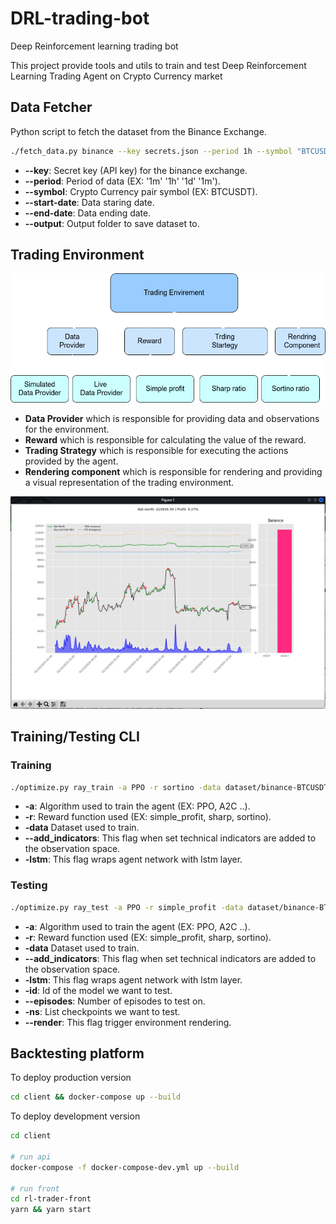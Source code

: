 # DRL-trading-bot
Deep Reinforcement learning trading bot

This project provide tools and utils to train and test Deep Reinforcement Learning Trading Agent on Crypto Currency market

## Data Fetcher
Python script to fetch the dataset from the Binance Exchange.
```bash
./fetch_data.py binance --key secrets.json --period 1h --symbol "BTCUSDT" --start-date "2019-01-01" --end-date "2021-01-01" --output dataset/
```

* **--key**: Secret key (API key) for the binance exchange.
* **--period**: Period of data (EX: '1m' '1h' '1d' '1m').
* **--symbol**: Crypto Currency pair symbol (EX: BTCUSDT).
* **--start-date**: Data staring date.
* **--end-date**: Data ending date.
* **--output**: Output folder to save dataset to.


## Trading Environment
![Alt](figures/envirement-graph.png "Trading Environment")

* **Data Provider** which is responsible for providing data and observations for the environment.
* **Reward** which is responsible for calculating the value of the reward.
* **Trading Strategy** which is responsible for executing the actions provided by the agent.
* **Rendering component** which is responsible for rendering and providing a visual representation of the trading environment.

![Alt](figures/rendring-ui.png "Rendering view")

## Training/Testing CLI


### Training
```bash
./optimize.py ray_train -a PPO -r sortino -data dataset/binance-BTCUSDT-1h-2019-01__2021-01.csv --add-indicators
```


* **-a**: Algorithm used to train the agent (EX: PPO, A2C ..).
* **-r**: Reward function used (EX: simple\_profit, sharp, sortino).
* **-data** Dataset used to train.
* **--add_indicators**: This flag when set technical indicators are added to the observation space.
* **-lstm**: This flag wraps agent network with lstm layer.


### Testing

```bash
./optimize.py ray_test -a PPO -r simple_profit -data dataset/binance-BTCUSDT-1h-2019-01__2021-01.csv --add-indicators -id binance-BTCUSDT-1h-lite_0_2022-05-13_17-53-55 --episodes 3 -ns 160 --render
```

* **-a**: Algorithm used to train the agent (EX: PPO, A2C ..).
* **-r**: Reward function used (EX: simple\_profit, sharp, sortino).
* **-data** Dataset used to train.
* **--add\_indicators**: This flag when set technical indicators are added to the observation space.
* **-lstm**: This flag wraps agent network with lstm layer.
* **-id**: Id of the model we want to test.
* **--episodes**: Number of episodes to test on.
* **-ns**: List checkpoints we want to test.
* **--render**: This flag trigger environment rendering.


## Backtesting platform
To deploy production version

```bash
cd client && docker-compose up --build
```

To deploy development version

```bash
cd client

# run api
docker-compose -f docker-compose-dev.yml up --build

# run front 
cd rl-trader-front 
yarn && yarn start
```